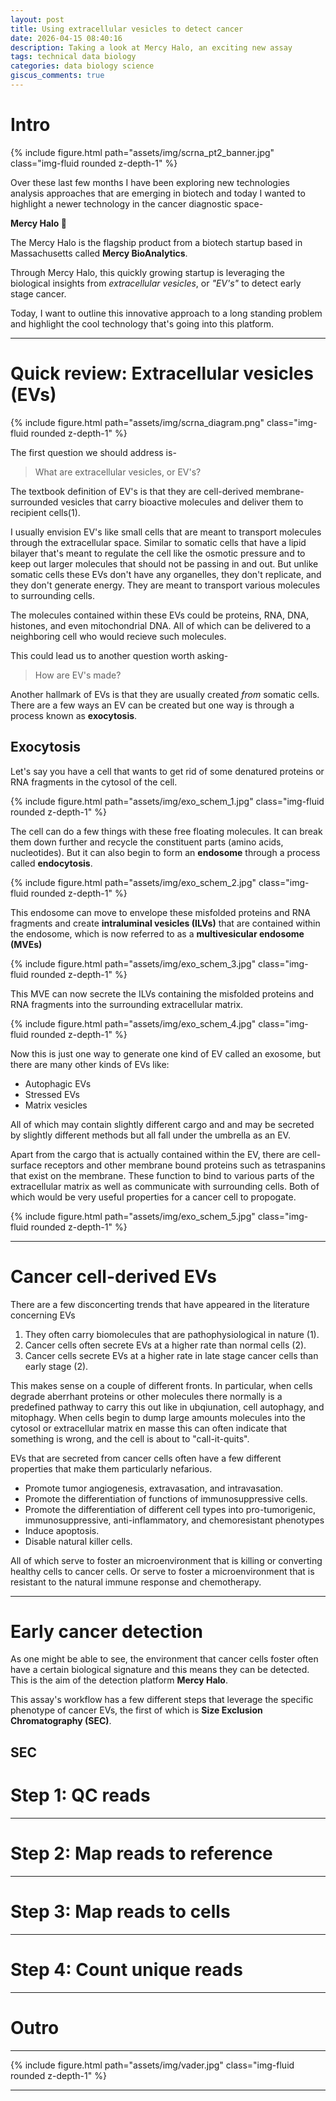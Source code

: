```yaml
---
layout: post
title: Using extracellular vesicles to detect cancer
date: 2026-04-15 08:40:16
description: Taking a look at Mercy Halo, an exciting new assay
tags: technical data biology
categories: data biology science
giscus_comments: true
---
```


# Intro

<div class="row mt-3">
   <div class="col-sm mt-3 mt-md-0">
       {% include figure.html path="assets/img/scrna_pt2_banner.jpg" class="img-fluid rounded z-depth-1" %}
   </div>
</div>

Over these last few months I have been exploring new technologies analysis approaches that are emerging in biotech and today I wanted to highlight a newer technology in the cancer diagnostic space-

**Mercy Halo 🎉**

The Mercy Halo is the flagship product from a biotech startup based in Massachusetts called **Mercy BioAnalytics**.

Through Mercy Halo, this quickly growing startup is leveraging the biological insights from _extracellular vesicles_, or *"EV's"* to detect early stage cancer.

Today, I want to outline this innovative approach to a long standing problem and highlight the cool technology that's going into this platform.

<hr>

# Quick review: Extracellular vesicles (EVs)

<div class="row mt-3">
   <div class="col-sm mt-3 mt-md-0">
       {% include figure.html path="assets/img/scrna_diagram.png" class="img-fluid rounded z-depth-1" %}
   </div>
</div>

The first question we should address is-

> What are extracellular vesicles, or EV's?

The textbook definition of EV's is <span>that they are cell-derived membrane-surrounded vesicles that carry bioactive molecules and deliver them to recipient cells</span>(1).

I usually envision EV's like small cells that are meant to transport molecules through the extracellular space. Similar to somatic cells that have a lipid bilayer that's meant to regulate the cell like the osmotic pressure and to keep out larger molecules that should not be passing in and out. But unlike somatic cells these EVs don't have any organelles, they don't replicate, and they don't generate energy. They are meant to transport various molecules to surrounding cells.

The molecules contained within these EVs could be proteins, RNA, DNA, histones, and even mitochondrial DNA. All of which can be delivered to a neighboring cell who would recieve such molecules.

This could lead us to another question worth asking-

> How are EV's made?

Another hallmark of EVs is that they are usually created _from_ somatic cells. There are a few ways an EV can be created but one way is through a process known as **exocytosis**.

## Exocytosis

Let's say you have a cell that wants to get rid of some denatured proteins or RNA fragments in the cytosol of the cell.

<div class="row mt-3">
   <div class="col-sm mt-3 mt-md-0">
       {% include figure.html path="assets/img/exo_schem_1.jpg" class="img-fluid rounded z-depth-1" %}
   </div>
</div>

The cell can do a few things with these free floating molecules. It can break them down further and recycle the constituent parts (amino acids, nucleotides). But it can also begin to form an **endosome** through a process called **endocytosis**.

<div class="row mt-3">
   <div class="col-sm mt-3 mt-md-0">
       {% include figure.html path="assets/img/exo_schem_2.jpg" class="img-fluid rounded z-depth-1" %}
   </div>
</div>

This endosome can move to envelope these misfolded proteins and RNA fragments and create **intraluminal vesicles (ILVs)** that are contained within the endosome, which is now referred to as a **multivesicular endosome (MVEs)**

<div class="row mt-3">
   <div class="col-sm mt-3 mt-md-0">
       {% include figure.html path="assets/img/exo_schem_3.jpg" class="img-fluid rounded z-depth-1" %}
   </div>
</div>

This MVE can now secrete the ILVs containing the misfolded proteins and RNA fragments into the surrounding extracellular matrix.

<div class="row mt-3">
   <div class="col-sm mt-3 mt-md-0">
       {% include figure.html path="assets/img/exo_schem_4.jpg" class="img-fluid rounded z-depth-1" %}
   </div>
</div>

Now this is just one way to generate one kind of EV called an exosome, but there are many other kinds of EVs like:

- Autophagic EVs
- Stressed EVs
- Matrix vesicles

All of which may contain slightly different cargo and and may be secreted by slightly different methods but all fall under the umbrella as an EV.

Apart from the cargo that is actually contained within the EV, there are cell-surface receptors and other membrane bound proteins such as tetraspanins that exist on the membrane. These function to bind to various parts of the extracellular matrix as well as communicate with surrounding cells. Both of which would be very useful properties for a cancer cell to propogate.

<div class="row mt-3">
   <div class="col-sm mt-3 mt-md-0">
       {% include figure.html path="assets/img/exo_schem_5.jpg" class="img-fluid rounded z-depth-1" %}
   </div>
</div>

<hr>

# Cancer cell-derived EVs

There are a few disconcerting trends that have appeared in the literature concerning EVs

1. They often carry biomolecules that are pathophysiological in nature (1).
2. Cancer cells often secrete EVs at a higher rate than normal cells (2).
3. Cancer cells secrete EVs at a higher rate in late stage cancer cells than early stage (2).

This makes sense on a couple of different fronts. In particular, when cells degrade aberrhant proteins or other molecules there normally is a predefined pathway to carry this out like in ubqiunation, cell autophagy, and mitophagy. When cells begin to dump large amounts molecules into the cytosol or extracellular matrix en masse this can often indicate that something is wrong, and the cell is about to "call-it-quits".

EVs that are secreted from cancer cells often have a few different properties that make them particularly nefarious.

- Promote tumor angiogenesis, extravasation, and intravasation.
- Promote the differentiation of functions of immunosuppressive cells.
- Promote the differentiation of different cell types into pro-tumorigenic, immunosuppressive, anti-inflammatory, and chemoresistant phenotypes
- Induce apoptosis.
- Disable natural killer cells.

All of which serve to foster an microenvironment that is killing or converting healthy cells to cancer cells. Or serve to foster a microenvironment that is resistant to the natural immune response and chemotherapy.

<hr>

# Early cancer detection

As one might be able to see, the environment that cancer cells foster often have a certain biological signature and this means they can be detected. This is the aim of the detection platform **Mercy Halo**.

This assay's workflow has a few different steps that leverage the specific phenotype of cancer EVs, the first of which is **Size Exclusion Chromatography (SEC)**.

## SEC
## 
##
##
##

# Step 1: QC reads


<hr>

# Step 2: Map reads to reference


<hr>

# Step 3: Map reads to cells


<hr>

# Step 4: Count unique reads

<hr>

# Outro

<hr>

<div class="row mt-3">
    <div class="col-sm mt-3 mt-md-0">
        {% include figure.html path="assets/img/vader.jpg" class="img-fluid rounded z-depth-1" %}
    </div>
</div>

<script type="text/javascript" src="https://cdnjs.buymeacoffee.com/1.0.0/button.prod.min.js" data-name="bmc-button" data-slug="jdickinson" data-color="#5F7FFF" data-emoji=""  data-font="Lato" data-text="Buy me a coffee" data-outline-color="#000000" data-font-color="#ffffff" data-coffee-color="#FFDD00" ></script>

<hr>
